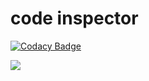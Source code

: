 # code inspector

[![Codacy Badge](https://api.codacy.com/project/badge/Grade/76d5bbd995eb487aa84f392a4a4a308c)](https://app.codacy.com/gh/Arunkumarkaligota/miniproject?utm_source=github.com&utm_medium=referral&utm_content=Arunkumarkaligota/miniproject&utm_campaign=Badge_Grade_Settings)

![](https://www.code-inspector.com/project/24777/score/svg)
